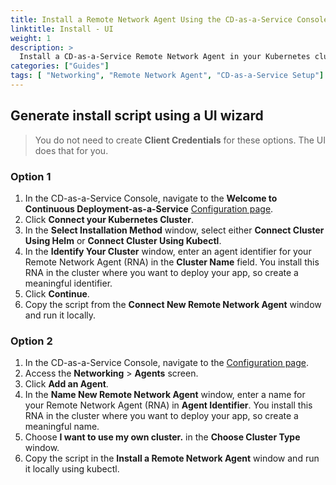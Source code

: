 ```yaml
---
title: Install a Remote Network Agent Using the CD-as-a-Service Console
linktitle: Install - UI
weight: 1
description: >
  Install a CD-as-a-Service Remote Network Agent in your Kubernetes cluster.
categories: ["Guides"]
tags: [ "Networking", "Remote Network Agent", "CD-as-a-Service Setup"]
---
```


## Generate install script using a UI wizard

>You do not need to create **Client Credentials** for these options. The UI does that for you.

### Option 1

1. In the CD-as-a-Service Console, navigate to the **Welcome to Continuous Deployment-as-a-Service** [Configuration page](https://console.cloud.armory.io/configuration).
1. Click **Connect your Kubernetes Cluster**.
1. In the **Select Installation Method** window, select either **Connect Cluster Using Helm** or **Connect Cluster Using Kubectl**.
1. In the **Identify Your Cluster** window, enter an agent identifier for your Remote Network Agent (RNA) in the **Cluster Name** field. You install this RNA in the cluster where you want to deploy your app, so create a meaningful identifier.
1. Click **Continue**.
1. Copy the script from the **Connect New Remote Network Agent** window and run it locally.

### Option 2

1. In the CD-as-a-Service Console, navigate to the [Configuration page](https://console.cloud.armory.io/configuration).
1. Access the **Networking** > **Agents** screen.
1. Click **Add an Agent**.
1. In the **Name New Remote Network Agent** window, enter a name for your Remote Network Agent (RNA) in **Agent Identifier**. You install this RNA in the cluster where you want to deploy your app, so create a meaningful name.
1. Choose **I want to use my own cluster.** in the **Choose Cluster Type** window.
1. Copy the script in the **Install a Remote Network Agent** window and run it locally using kubectl.





